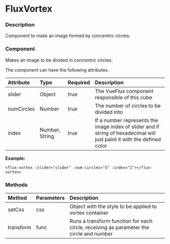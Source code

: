 # FluxVortex

### Description

Component to make an image formed by concentric circles.

### Component

Makes an image to be divided in concentric circles.

The component can have the following attributes.

| Attribute | Type | Required | Description |
| :--- | :--- | :--- | :--- |
| slider | Object | true | The VueFlux component responsible of this cube |
| numCircles | Number | true | The number of circles to be divided into |
| index | Number, String | true | If a number represents the image index of slider and if string of hexadecimal will just paint it with the defined color |

**Example:**

```markup
<flux-vortex :slider="slider" :num-circles="5" :index="1"></flux-vortex>
```

### Methods

| Method | Parameters | Description |
| :--- | :--- | :--- |
| setCss | css | Object with the style to be applied to vortex container |
| transform | func | Runs a transform function for each circle, receiving as parameter the circle and number |

